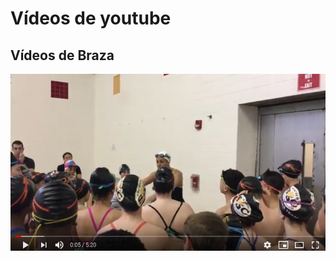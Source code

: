 # Vídeos de youtube

## Vídeos de Braza

[![Clinic Rebecca May](./screenshot1.png)](https://youtu.be/FnTdOxMMySM?t=0s "Clinic Rebecca May")   
